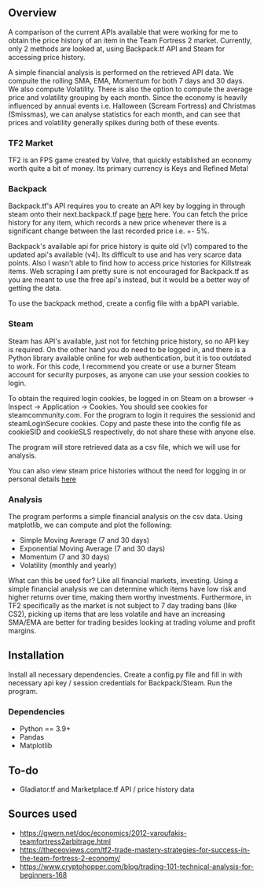 ## Overview

A comparison of the current APIs available that were working for me to obtain the price history of an item in the Team Fortress 2 market. Currently, only 2 methods are looked at, using Backpack.tf API and Steam for accessing price history. 

A simple financial analysis is performed on the retrieved API data. We compuite the rolling SMA, EMA, Momentum for both 7 days and 30 days. We also compute Volatility. There is also the option to compute the average price and volatility grouping by each month. Since the economy is heavily influenced by annual events i.e. Halloween (Scream Fortress) and Christmas (Smissmas), we can analyse statistics for each month, and can see that prices and volatility generally spikes during both of these events.

### TF2 Market

TF2 is an FPS game created by Valve, that quickly established an economy worth quite a bit of money. Its primary currency is Keys and Refined Metal

### Backpack

Backpack.tf's API requires you to create an API key by logging in through steam onto their next.backpack.tf page [here](https://next.backpack.tf/account/api-access) here. You can fetch the price history for any item, which records a new price whenever there is a significant change between the last recorded price i.e. +- 5%.

Backpack's available api for price history is quite old (v1) compared to the updated api's available (v4). Its difficult to use and has very scarce data points. Also I wasn't able to find how to access price histories for Killstreak items. 
Web scraping I am pretty sure is not encouraged for Backpack.tf as you are meant to use the free api's instead, but it would be a better way of getting the data.

To use the backpack method, create a config file with a bpAPI variable.

### Steam

Steam has API's available, just not for fetching price history, so no API key is required. On the other hand you do need to be logged in, and there is a Python library available online for web authentication, but it is too outdated to work. For this code, I recommend you create or use a burner Steam account for security purposes, as anyone can use your session cookies to login.

To obtain the required login cookies, be logged in on Steam on a browser -> Inspect -> Application -> Cookies. You should see cookies for steamcommunity.com. For the program to login it requires the sessionid and steamLoginSecure cookies. Copy and paste these into the config file as cookieSID and cookieSLS respectively, do not share these with anyone else. 

The program will store retrieved data as a csv file, which we will use for analysis.

You can also view steam price histories without the need for logging in or personal details [here](https://github.com/HilliamT/scm-price-history)

### Analysis

The program performs a simple financial analysis on the csv data. Using matplotlib, we can compute and plot the following:

* Simple Moving Average (7 and 30 days)
* Exponential Moving Average (7 and 30 days)
* Momentum (7 and 30 days)
* Volatility (monthly and yearly)

What can this be used for? Like all financial markets, investing. Using a simple financial analysis we can determine which items have low risk and higher returns over time, making them worthy investments. Furthermore, in TF2 specifically as the market is not subject to 7 day trading bans (like CS2), picking up items that are less volatile and have an increasing SMA/EMA are better for trading besides looking at trading volume and profit margins. 

## Installation

Install all necessary dependencies. Create a config.py file and fill in with necessary api key / session credentials for Backpack/Steam. Run the program. 

### Dependencies

* Python == 3.9+
* Pandas
* Matplotlib

## To-do

* Gladiator.tf and Marketplace.tf API / price history data


## Sources used

* https://gwern.net/doc/economics/2012-varoufakis-teamfortress2arbitrage.html
* https://theceoviews.com/tf2-trade-mastery-strategies-for-success-in-the-team-fortress-2-economy/
* https://www.cryptohopper.com/blog/trading-101-technical-analysis-for-beginners-168


